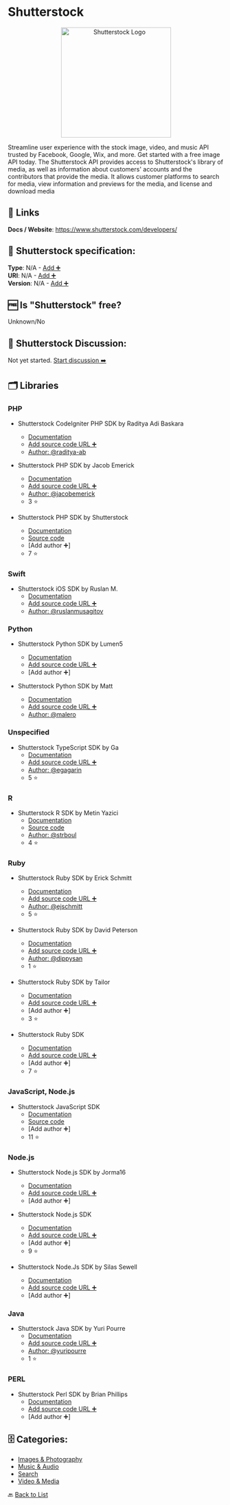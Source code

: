 # Shutterstock
<p align="center">
    <img width="256" src="https://raw.githubusercontent.com/apis-list/apis-list/main/apis/shutterstock/logo_256x256.png" alt="Shutterstock Logo"/>
</p>
Streamline user experience with the stock image, video, and music API trusted by Facebook, Google, Wix, and more. Get started with a free image API today. The Shutterstock API provides access to Shutterstock's library of media, as well as information about customers' accounts and the contributors that provide the media. It allows customer platforms to search for media, view information and previews for the media, and license and download media

##  🔗 Links
**Docs / Website**: https://www.shutterstock.com/developers/

## 🧬 Shutterstock specification:
**Type**: N/A - [Add ➕](https://github.com/apis-list/apis-list/edit/main/apis-list.yaml)  
**URI**: N/A - [Add ➕](https://github.com/apis-list/apis-list/edit/main/apis-list.yaml)  
**Version**: N/A - [Add ➕](https://github.com/apis-list/apis-list/edit/main/apis-list.yaml)

## 🆓 Is "Shutterstock" free?
Unknown/No  

## 💬 Shutterstock Discussion:
Not yet started. [Start discussion ➡️](https://github.com/apis-list/apis-list/discussions/new)

## 🗂️ Libraries
### PHP
- Shutterstock CodeIgniter PHP SDK by Raditya Adi Baskara
    - [Documentation](https://github.com/raditya-ab/CI-Shutterstock-library)
    - [Add source code URL ➕]()
    - [Author: @raditya-ab](https://github.com/raditya-ab)

- Shutterstock PHP SDK by Jacob Emerick
    - [Documentation](https://github.com/jacobemerick/php-shutterstock-api)
    - [Add source code URL ➕]()
    - [Author: @jacobemerick](https://github.com/jacobemerick)
    - 3 ⭐

- Shutterstock PHP SDK by Shutterstock
    - [Documentation](https://packagist.org/packages/shutterstock/api)
    - [Source code](https://github.com/shutterstock/php-shutterstock-api)
    - [Add author ➕]
    - 7 ⭐

### Swift
- Shutterstock iOS SDK by Ruslan M.
    - [Documentation](https://github.com/ruslanmusagitov/shutterstock-ios)
    - [Add source code URL ➕]()
    - [Author: @ruslanmusagitov](https://github.com/ruslanmusagitov)

### Python
- Shutterstock Python SDK by Lumen5
    - [Documentation](https://github.com/Lumen5/shutterstock-api)
    - [Add source code URL ➕]()
    - [Add author ➕]

- Shutterstock Python SDK by Matt
    - [Documentation](https://github.com/malero/python-shutterstock-api)
    - [Add source code URL ➕]()
    - [Author: @malero](https://github.com/malero)

### Unspecified
- Shutterstock TypeScript SDK by Ga
    - [Documentation](https://github.com/shvendala/shutterstock)
    - [Add source code URL ➕]()
    - [Author: @egagarin](https://github.com/egagarin)
    - 5 ⭐

### R
- Shutterstock R SDK by Metin Yazici
    - [Documentation](https://github.com/strboul/shutterstock-r)
    - [Source code](https://cran.r-project.org/web/packages/shutterstock/index.html)
    - [Author: @strboul](https://github.com/strboul)
    - 4 ⭐

### Ruby
- Shutterstock Ruby SDK by Erick Schmitt
    - [Documentation](https://github.com/ejschmitt/shutterstock)
    - [Add source code URL ➕]()
    - [Author: @ejschmitt](https://github.com/ejschmitt)
    - 5 ⭐

- Shutterstock Ruby SDK by David Peterson
    - [Documentation](https://github.com/dippysan/shutterstock)
    - [Add source code URL ➕]()
    - [Author: @dippysan](https://github.com/dippysan)
    - 1 ⭐

- Shutterstock Ruby SDK by Tailor
    - [Documentation](https://github.com/TailorBrands/shutterstock-ruby)
    - [Add source code URL ➕]()
    - [Add author ➕]
    - 3 ⭐

- Shutterstock Ruby SDK
    - [Documentation](https://github.com/shutterstock/ruby-shutterstock-api)
    - [Add source code URL ➕]()
    - [Add author ➕]
    - 7 ⭐

### JavaScript, Node.js
- Shutterstock JavaScript SDK
    - [Documentation](https://developers.shutterstock.com/documentation/javascript-sdk)
    - [Source code](https://github.com/shutterstock/public-api-javascript-sdk)
    - [Add author ➕]
    - 11 ⭐

### Node.js
- Shutterstock Node.js SDK by Jorma16
    - [Documentation](https://github.com/jorma16/shutter-api-client)
    - [Add source code URL ➕]()
    - [Add author ➕]

- Shutterstock Node.js SDK
    - [Documentation](https://github.com/shutterstock/node-shutterstock-api)
    - [Add source code URL ➕]()
    - [Add author ➕]
    - 9 ⭐

- Shutterstock Node.Js SDK by Silas Sewell
    - [Documentation](https://www.npmjs.com/package/shutterstock)
    - [Add source code URL ➕]()
    - [Add author ➕]

### Java
- Shutterstock Java SDK by Yuri Pourre
    - [Documentation](https://github.com/yuripourre/shutterstock-java)
    - [Add source code URL ➕]()
    - [Author: @yuripourre](https://github.com/yuripourre)
    - 1 ⭐

### PERL
- Shutterstock Perl SDK by Brian Phillips
    - [Documentation](http://search.cpan.org/~bphillips/WebService-Shutterstock/)
    - [Add source code URL ➕]()
    - [Add author ➕]


## 🗄️ Categories:
- [Images & Photography](https://github.com/apis-list/apis-list#images--photography-)
- [Music & Audio](https://github.com/apis-list/apis-list#music--audio-)
- [Search](https://github.com/apis-list/apis-list#search-)
- [Video & Media](https://github.com/apis-list/apis-list#video--media-)

🔙  [Back to List](https://github.com/apis-list/apis-list)
